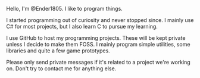 Hello, I'm @Ender1805. I like to program things.

I started programming out of curiosity and never stopped since. I mainly use C# for most projects, but I also learn C to pursue my learning.

I use GitHub to host my programming projects. These will be kept private unless I decide to make them FOSS. I mainly program simple utilities, some libraries and quite a few game prototypes.

Please only send private messages if it's related to a project we're working on. Don't try to contact me for anything else.

